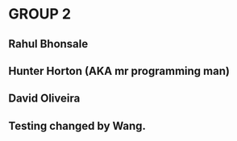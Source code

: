 # GROUP 2
## Rahul Bhonsale
## Hunter Horton (AKA mr programming man)
## David Oliveira
## Testing changed by Wang.
